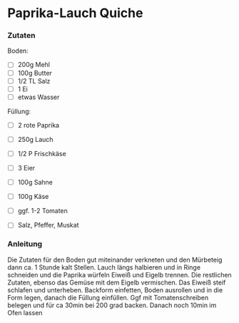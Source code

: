 # Paprika-Lauch Quiche

### Zutaten

Boden:
- [ ] 200g Mehl
- [ ] 100g Butter
- [ ] 1/2 TL Salz
- [ ] 1 Ei  
- [ ] etwas Wasser
  
Füllung:
- [ ] 2 rote Paprika
- [ ] 250g Lauch
- [ ] 1/2 P Frischkäse
- [ ] 3 Eier
- [ ] 100g Sahne
- [ ] 100g Käse
- [ ] ggf. 1-2 Tomaten 
- [ ] Salz, Pfeffer, Muskat


### Anleitung
Die Zutaten für den Boden gut miteinander verkneten und den Mürbeteig dann ca. 1 Stunde kalt Stellen.
Lauch längs halbieren und in Ringe schneiden und die Paprika würfeln
Eiweiß und Eigelb trennen. Die restlichen Zutaten, ebenso das Gemüse mit dem Eigelb vermischen. 
Das Eiweiß steif schlafen und unterheben. 
Backform einfetten, Boden ausrollen und in die Form legen, danach die Füllung einfüllen. 
Ggf mit Tomatenschreiben belegen und für ca 30min bei 200 grad backen. 
Danach noch 10min im Ofen lassen
